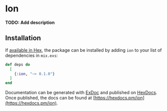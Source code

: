 # Ion

**TODO: Add description**

## Installation

If [available in Hex](https://hex.pm/docs/publish), the package can be installed
by adding `ion` to your list of dependencies in `mix.exs`:

```elixir
def deps do
  [
    {:ion, "~> 0.1.0"}
  ]
end
```

Documentation can be generated with [ExDoc](https://github.com/elixir-lang/ex_doc)
and published on [HexDocs](https://hexdocs.pm). Once published, the docs can
be found at [https://hexdocs.pm/ion](https://hexdocs.pm/ion).

